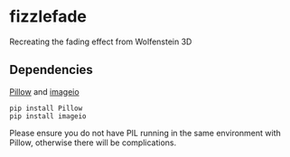 # fizzlefade
Recreating the fading effect from Wolfenstein 3D

## Dependencies
[Pillow](http://pillow.readthedocs.io/en/latest/) and [imageio](http://imageio.readthedocs.io/en/latest/)

```
pip install Pillow
pip install imageio
```

Please ensure you do not have PIL running in the same environment with Pillow, otherwise there will be complications.
